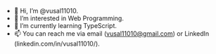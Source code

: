 - 👋 Hi, I’m @vusal11010.
- 👀 I’m interested in Web Programming.
- 🌱 I’m currently learning TypeScript.
- 📫 You can reach me via email (vusal11010@gmail.com) or LinkedIn (linkedin.com/in/vusal11010/).
